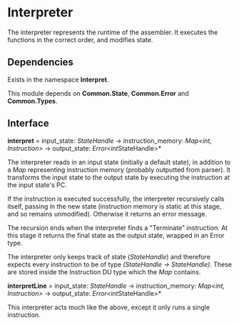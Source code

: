 ﻿# Interpreter
The interpreter represents the runtime of the assembler. It executes the functions in the correct order, and modifies state.

## Dependencies
Exists in the namespace **Interpret**.

This module depends on **Common.State**, **Common.Error** and **Common.Types**.

## Interface
**interpret** = input_state: *StateHandle* -> instruction_memory: *Map<int, Instruction>* -> output_state: *Error<int*StateHandle>*

The interpreter reads in an input state (initially a default state), in addition to a *Map* representing instruction memory (probably outputted from parser). It transforms the input state to the output state by executing the instruction at the input state's PC.

If the instruction is executed successfully, the interpreter recursively calls itself, passing in the new state (instruction memory is static at this stage, and so remains unmodified). Otherwise it returns an error message.

The recursion ends when the interpreter finds a "Terminate" instruction. At this stage it returns the final state as the output state, wrapped in an Error type.

The interpreter only keeps track of state (*StateHandle*) and therefore expects every instruction to be of type *(StateHandle -> StateHandle)*. These are stored inside the Instruction DU type which the *Map* contains.

**interpretLine** = input_state: *StateHandle* -> instruction_memory: *Map<int, Instruction>* -> output_state: *Error<int*StateHandle>*

This interpreter acts much like the above, except it only runs a single instruction.
